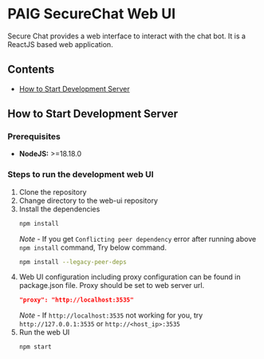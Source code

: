 # PAIG SecureChat Web UI

Secure Chat provides a web interface to interact with the chat bot. It is a ReactJS based web application.

## Contents
- [How to Start Development Server](#developmentserver)

## How to Start Development Server <a name="developmentserver"></a>
### Prerequisites
* **NodeJS:** >=18.18.0

### Steps to run the development web UI
1. Clone the repository
2. Change directory to the web-ui repository
3. Install the dependencies
    ```bash
    npm install
    ```
   _Note_ - If you get `Conflicting peer dependency` error after running above `npm install` command, Try below command.
    ```bash
    npm install --legacy-peer-deps
    ```
4. Web UI configuration including proxy configuration can be found in package.json file. Proxy should be set to web server url.
    ```json
    "proxy": "http://localhost:3535"
    ```
   _Note_ - If `http://localhost:3535` not working for you, try `http://127.0.0.1:3535` or `http://<host_ip>:3535`
5. Run the web UI
    ```bash
    npm start
    ```


